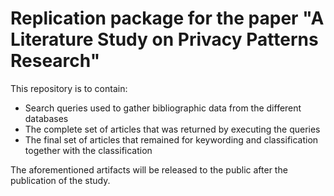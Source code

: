 # Replication package for the paper "A Literature Study on Privacy Patterns Research"

This repository is to contain:
 - Search queries used to gather bibliographic data from the different databases
 - The complete set of articles that was returned by executing the queries
 - The final set of articles that remained for keywording and classification together with the classification

The aforementioned artifacts will be released to the public after the publication of the study.
